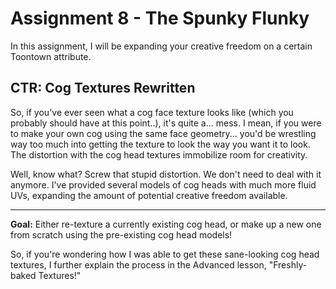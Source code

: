 # Assignment 8 - The Spunky Flunky

In this assignment, I will be expanding your creative freedom on a certain Toontown attribute.

## CTR: Cog Textures Rewritten

So, if you've ever seen what a cog face texture looks like (which you probably should have at this point..), it's quite a... mess. I mean, if you were to make your own cog using the same face geometry... you'd be wrestling way too much into getting the texture to look the way you want it to look. The distortion with the cog head textures immobilize room for creativity.

Well, know what? Screw that stupid distortion. We don't need to deal with it anymore. I've provided several models of cog heads with much more fluid UVs, expanding the amount of potential creative freedom available.

---

**Goal:** Either re-texture a currently existing cog head, or make up a new one from scratch using the pre-existing cog head models!

So, if you're wondering how I was able to get these sane-looking cog head textures, I further explain the process in the Advanced lesson, "Freshly-baked Textures!"